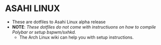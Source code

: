 # ASAHI LINUX
- These are dotfiles to Asahi Linux alpha release
- **NOTE**: *These dotfiles do not come with instructiuons on how to compile Polybar or setup bspwm/sxhkd.*
  - The Arch Linux wiki can help you with setup instructions.
